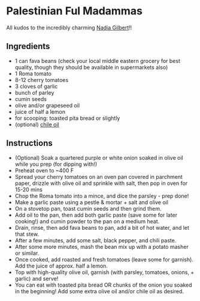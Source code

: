 # Palestinian Ful Madammas

All kudos to the incredibly charming [Nadia Gilbert](https://www.youtube.com/watch?v=IQSWEt4l5xE)!!

## Ingredients
* 1 can fava beans (check your local middle eastern grocery for best quality, though they should be available in supermarkets also)
* 1 Roma tomato
* 8-12 cherry tomatoes
* 3 cloves of garlic
* bunch of parley
* cumin seeds
* olive and/or grapeseed oil 
* juice of half a lemon
* for scooping: toasted pita bread or slightly 
* (optional) [chile oil](https://www.youtube.com/watch?v=zTViKsyKL58)

## Instructions
* (Optional) Soak a quartered purple or white onion soaked in olive oil while you prep (for dipping with!)
* Preheat oven to ~400 F
* Spread your cherry tomatoes on an oven pan covered in parchment paper, drizzle with olive oil and sprinkle with salt, then pop in oven for 15-20 mins
* Chop the Roma tomato into a mince, and dice the parsley - prep done!
* Make a garlic paste using a pestle & mortar + salt and olive oil
* On a stovetop pan, toast cumin seeds and then grind them. 
* Add oil to the pan, then add both garlic paste (save some for later cooking!) and cumin powder to the pan on a medium heat.
* Drain, rinse, then add fava beans to pan, add a bit of hot water, and let that stew. 
* After a few minutes, add some salt, black pepper, and chili paste.
* After some more minutes, mash the bean mix up with a potato masher or similar.
* Once cooked, add roasted and fresh tomatoes (leave some for garnish). Add the juice of approx. half a lemon.
* Top with high-quality olive oil, garnish (with parsley, tomatoes, onions, + garlic) and serve!
* You can eat with toasted pita bread OR chunks of the onion you soaked in the beginning! Add some extra olive oil and/or chile oil as desired.

